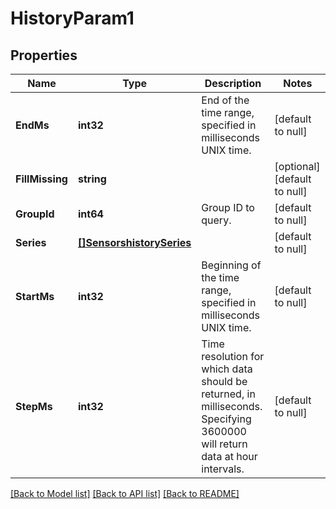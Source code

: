 # HistoryParam1

## Properties
Name | Type | Description | Notes
------------ | ------------- | ------------- | -------------
**EndMs** | **int32** | End of the time range, specified in milliseconds UNIX time. | [default to null]
**FillMissing** | **string** |  | [optional] [default to null]
**GroupId** | **int64** | Group ID to query. | [default to null]
**Series** | [**[]SensorshistorySeries**](sensorshistory_series.md) |  | [default to null]
**StartMs** | **int32** | Beginning of the time range, specified in milliseconds UNIX time. | [default to null]
**StepMs** | **int32** | Time resolution for which data should be returned, in milliseconds. Specifying 3600000 will return data at hour intervals. | [default to null]

[[Back to Model list]](../README.md#documentation-for-models) [[Back to API list]](../README.md#documentation-for-api-endpoints) [[Back to README]](../README.md)


